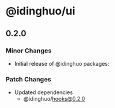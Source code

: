 # @idinghuo/ui

## 0.2.0

### Minor Changes

- Initial release of @idinghuo packages:

### Patch Changes

- Updated dependencies
  - @idinghuo/hooks@0.2.0
